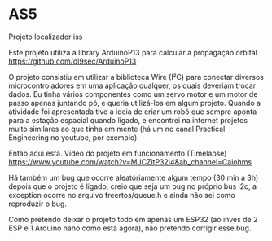 # AS5
Projeto localizador iss

Este projeto utiliza a library ArduinoP13 para calcular a propagação orbital https://github.com/dl9sec/ArduinoP13

O projeto consistiu em utilizar a biblioteca Wire (I²C) para conectar diversos microcontroladores em uma aplicação qualquer, os quais deveriam trocar dados.
Eu tinha vários componentes como um servo motor e um motor de passo apenas juntando pó, e queria utilizá-los em algum projeto.
Quando a atividade foi apresentada tive a ideia de criar um robô que sempre aponta para a estação espacial quando ligado, e encontrei na internet projetos muito similares ao que tinha em mente (há um no canal Practical Engineering no youtube, por exemplo).

Então aqui está. Vídeo do projeto em funcionamento (Timelapse) https://www.youtube.com/watch?v=MJCZitP32i4&ab_channel=Caiohms

Há também um bug que ocorre aleatóriamente algum tempo (30 min a 3h) depois que o projeto é ligado, creio que seja um bug no próprio bus i2c, a exception ocorre no arquivo freertos/queue.h e ainda não sei como reproduzir o bug.

Como pretendo deixar o projeto todo em apenas um ESP32 (ao invés de 2 ESP e 1 Arduino nano como está agora), não pretendo corrigir esse bug.
